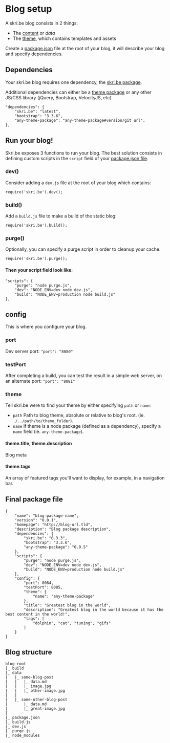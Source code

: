 # Blog setup

A skri.be blog consists in 2 things:

- The [content](data.md) or _data_
- The [theme](themes.md), which contains templates and assets

Create a [package.json](https://docs.npmjs.com/files/package.json) file at the root of your blog, it will describe your blog and specify dependencies.

## Dependencies
Your skri.be blog requires one dependency, the [skri.be package](https://www.npmjs.com/package/skri.be).

Additional dependencies can either be a [theme package](themes.md) or any other JS/CSS library (jQuery, Bootstrap, VelocityJS, etc)

```
"dependencies": {
	"skri.be": "latest",
	"bootstrap": "3.3.6",
	"any-theme-package": "any-theme-package#version/git url",
},
```

## Run your blog!
Skri.be exposes 3 functions to run your blog. The best solution consists in defining custom scripts in the `script` field of your [package.json file](https://docs.npmjs.com/files/package.json#scripts).


### dev()
Consider adding a `dev.js` file at the root of your blog which contains:
```
require('skri.be').dev();
```

### build()
Add a `build.js` file to make a build of the static blog:
```
require('skri.be').build();
```

### purge()
Optionally, you can specify a purge script in order to cleanup your cache.

```
require('skri.be').purge();
```

#### Then your script field look like:
```
"scripts": {
	"purge": "node purge.js",
	"dev": "NODE_ENV=dev node dev.js",
	"build": "NODE_ENV=production node build.js"
},
```

## config

This is where you configure your blog.

### port
Dev server port: `"port": "8080"`

### testPort
After completing a build, you can test the result in a simple web server, on an alternate port: `"port": "8081"`

### theme

Tell skri.be were to find your theme by either specifying `path` or `name`:

- `path`
  Path to blog theme, absolute or relative to blog's root. (ie. `./../path/to/theme_folder`).
- `name`
  If theme is a node package (defined as a dependency), specify a `name` field (ie. `any-theme-package`).

#### theme.title, theme.description
Blog meta

#### theme.tags
An array of featured tags you'll want to display, for example, in a navigation bar.

## Final package file
```
{
	"name": "blog-package-name",
	"version": "0.0.1",
	"homepage": "http://blog-url.tld",
	"description": "Blog package description",
	"dependencies": {
		"skri.be": "0.3.3",
		"bootstrap": "3.3.6",
		"any-theme-package": "0.0.5"
	},
	"scripts": {
		"purge": "node purge.js",
		"dev": "NODE_ENV=dev node dev.js",
		"build": "NODE_ENV=production node build.js"
	},
	"config": {
		"port": 8084,
		"testPort": 8085,
		"theme": {
			"name": "any-theme-package"
		},
		"title": "Greatest blog in the world",
		"description": "Greatest blog in the world because it has the best content in the world!",
		"tags": [
			"dolphin", "cat", "tuning", "gifs"
		]
	}
}

```

## Blog structure

```
blog-root
|_ build
|_ data
|   |_ some-blog-post
|   |   |_ data.md
|   |   |_ image.jpg
|   |   |_ other-image.jpg
|   |
|   |_ some-other-blog-post
|       |_ data.md
|       |_ great-image.jpg
|
|_ package.json
|_ build.js
|_ dev.js
|_ purge.js
|_ node_modules
```